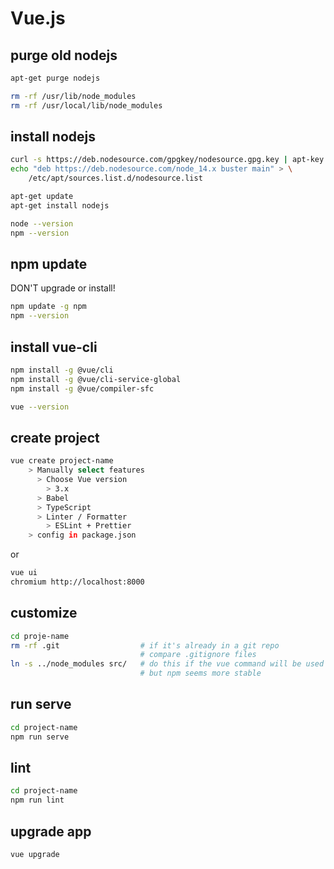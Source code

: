 Vue.js
======

## purge old nodejs

```bash
apt-get purge nodejs

rm -rf /usr/lib/node_modules
rm -rf /usr/local/lib/node_modules
```

## install nodejs

```bash
curl -s https://deb.nodesource.com/gpgkey/nodesource.gpg.key | apt-key add -
echo "deb https://deb.nodesource.com/node_14.x buster main" > \
    /etc/apt/sources.list.d/nodesource.list

apt-get update
apt-get install nodejs

node --version
npm --version
```

## npm update
DON'T upgrade or install!

```bash
npm update -g npm
npm --version
```

## install vue-cli

```bash
npm install -g @vue/cli
npm install -g @vue/cli-service-global
npm install -g @vue/compiler-sfc

vue --version
```

## create project

```bash
vue create project-name
    > Manually select features
      > Choose Vue version
        > 3.x
      > Babel
      > TypeScript
      > Linter / Formatter
        > ESLint + Prettier
    > config in package.json
```

or

```bash
vue ui
chromium http://localhost:8000
```

## customize

```bash
cd proje-name
rm -rf .git                  # if it's already in a git repo
                             # compare .gitignore files
ln -s ../node_modules src/   # do this if the vue command will be used
                             # but npm seems more stable
```

## run serve

```bash
cd project-name
npm run serve
```

## lint

```bash
cd project-name
npm run lint
```

## upgrade app

```bash
vue upgrade
```
